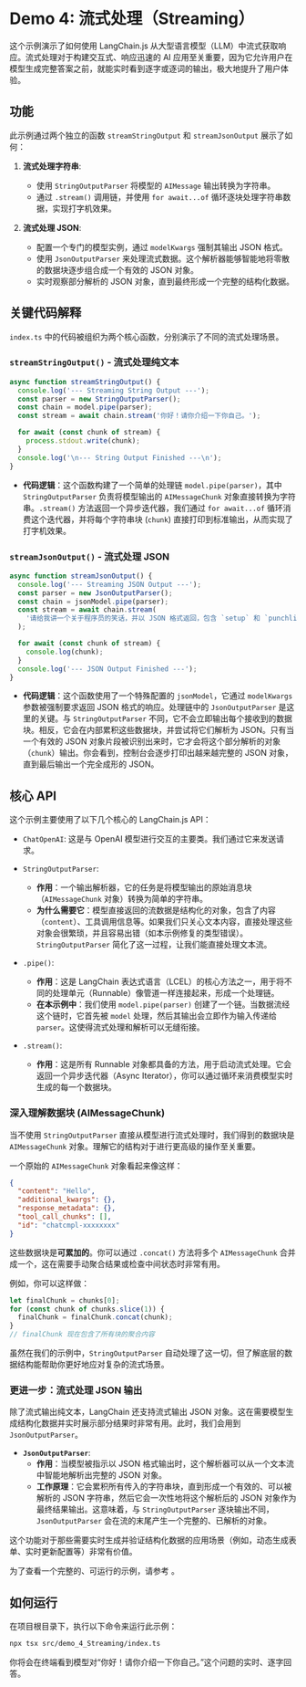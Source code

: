 # Demo 4: 流式处理（Streaming）

这个示例演示了如何使用 LangChain.js 从大型语言模型（LLM）中流式获取响应。流式处理对于构建交互式、响应迅速的 AI 应用至关重要，因为它允许用户在模型生成完整答案之前，就能实时看到逐字或逐词的输出，极大地提升了用户体验。

## 功能

此示例通过两个独立的函数 `streamStringOutput` 和 `streamJsonOutput` 展示了如何：

1.  **流式处理字符串**:
    -   使用 `StringOutputParser` 将模型的 `AIMessage` 输出转换为字符串。
    -   通过 `.stream()` 调用链，并使用 `for await...of` 循环逐块处理字符串数据，实现打字机效果。

2.  **流式处理 JSON**:
    -   配置一个专门的模型实例，通过 `modelKwargs` 强制其输出 JSON 格式。
    -   使用 `JsonOutputParser` 来处理流式数据。这个解析器能够智能地将零散的数据块逐步组合成一个有效的 JSON 对象。
    -   实时观察部分解析的 JSON 对象，直到最终形成一个完整的结构化数据。

## 关键代码解释

`index.ts` 中的代码被组织为两个核心函数，分别演示了不同的流式处理场景。

### `streamStringOutput()` - 流式处理纯文本

```typescript
async function streamStringOutput() {
  console.log('--- Streaming String Output ---');
  const parser = new StringOutputParser();
  const chain = model.pipe(parser);
  const stream = await chain.stream('你好！请你介绍一下你自己。');

  for await (const chunk of stream) {
    process.stdout.write(chunk);
  }
  console.log('\n--- String Output Finished ---\n');
}
```

- **代码逻辑**：这个函数构建了一个简单的处理链 `model.pipe(parser)`，其中 `StringOutputParser` 负责将模型输出的 `AIMessageChunk` 对象直接转换为字符串。`.stream()` 方法返回一个异步迭代器，我们通过 `for await...of` 循环消费这个迭代器，并将每个字符串块 (`chunk`) 直接打印到标准输出，从而实现了打字机效果。

### `streamJsonOutput()` - 流式处理 JSON

```typescript
async function streamJsonOutput() {
  console.log('--- Streaming JSON Output ---');
  const parser = new JsonOutputParser();
  const chain = jsonModel.pipe(parser);
  const stream = await chain.stream(
    '请给我讲一个关于程序员的笑话，并以 JSON 格式返回，包含 `setup` 和 `punchline` 两个字段。',
  );

  for await (const chunk of stream) {
    console.log(chunk);
  }
  console.log('--- JSON Output Finished ---');
}
```

- **代码逻辑**：这个函数使用了一个特殊配置的 `jsonModel`，它通过 `modelKwargs` 参数被强制要求返回 JSON 格式的响应。处理链中的 `JsonOutputParser` 是这里的关键。与 `StringOutputParser` 不同，它不会立即输出每个接收到的数据块。相反，它会在内部累积这些数据块，并尝试将它们解析为 JSON。只有当一个有效的 JSON 对象片段被识别出来时，它才会将这个部分解析的对象（`chunk`）输出。你会看到，控制台会逐步打印出越来越完整的 JSON 对象，直到最后输出一个完全成形的 JSON。

## 核心 API

这个示例主要使用了以下几个核心的 LangChain.js API：

-   `ChatOpenAI`: 这是与 OpenAI 模型进行交互的主要类。我们通过它来发送请求。

-   `StringOutputParser`:
    -   **作用**：一个输出解析器，它的任务是将模型输出的原始消息块（`AIMessageChunk` 对象）转换为简单的字符串。
    -   **为什么需要它**：模型直接返回的流数据是结构化的对象，包含了内容（`content`）、工具调用信息等。如果我们只关心文本内容，直接处理这些对象会很繁琐，并且容易出错（如本示例修复的类型错误）。`StringOutputParser` 简化了这一过程，让我们能直接处理文本流。

-   `.pipe()`:
    -   **作用**：这是 LangChain 表达式语言（LCEL）的核心方法之一，用于将不同的处理单元（Runnable）像管道一样连接起来，形成一个处理链。
    -   **在本示例中**：我们使用 `model.pipe(parser)` 创建了一个链。当数据流经这个链时，它首先被 `model` 处理，然后其输出会立即作为输入传递给 `parser`。这使得流式处理和解析可以无缝衔接。

-   `.stream()`:
    -   **作用**：这是所有 Runnable 对象都具备的方法，用于启动流式处理。它会返回一个异步迭代器（Async Iterator），你可以通过循环来消费模型实时生成的每一个数据块。

### 深入理解数据块 (AIMessageChunk)

当不使用 `StringOutputParser` 直接从模型进行流式处理时，我们得到的数据块是 `AIMessageChunk` 对象。理解它的结构对于进行更高级的操作至关重要。

一个原始的 `AIMessageChunk` 对象看起来像这样：

```json
{
  "content": "Hello",
  "additional_kwargs": {},
  "response_metadata": {},
  "tool_call_chunks": [],
  "id": "chatcmpl-xxxxxxxx"
}
```

这些数据块是**可累加的**。你可以通过 `.concat()` 方法将多个 `AIMessageChunk` 合并成一个，这在需要手动聚合结果或检查中间状态时非常有用。

例如，你可以这样做：

```typescript
let finalChunk = chunks[0];
for (const chunk of chunks.slice(1)) {
  finalChunk = finalChunk.concat(chunk);
}
// finalChunk 现在包含了所有块的聚合内容
```

虽然在我们的示例中，`StringOutputParser` 自动处理了这一切，但了解底层的数据结构能帮助你更好地应对复杂的流式场景。

### 更进一步：流式处理 JSON 输出

除了流式输出纯文本，LangChain 还支持流式输出 JSON 对象。这在需要模型生成结构化数据并实时展示部分结果时非常有用。此时，我们会用到 `JsonOutputParser`。

-   **`JsonOutputParser`**:
    -   **作用**：当模型被指示以 JSON 格式输出时，这个解析器可以从一个文本流中智能地解析出完整的 JSON 对象。
    -   **工作原理**：它会累积所有传入的字符串块，直到形成一个有效的、可以被解析的 JSON 字符串，然后它会一次性地将这个解析后的 JSON 对象作为最终结果输出。这意味着，与 `StringOutputParser` 逐块输出不同，`JsonOutputParser` 会在流的末尾产生一个完整的、已解析的对象。

这个功能对于那些需要实时生成并验证结构化数据的应用场景（例如，动态生成表单、实时更新配置等）非常有价值。

为了查看一个完整的、可运行的示例，请参考 <mcfolder name="demo_5_Json_Output" path="src/demo_5_Json_Output/"></mcfolder>。

## 如何运行

在项目根目录下，执行以下命令来运行此示例：

```bash
npx tsx src/demo_4_Streaming/index.ts
```

你将会在终端看到模型对“你好！请你介绍一下你自己。”这个问题的实时、逐字回答。
